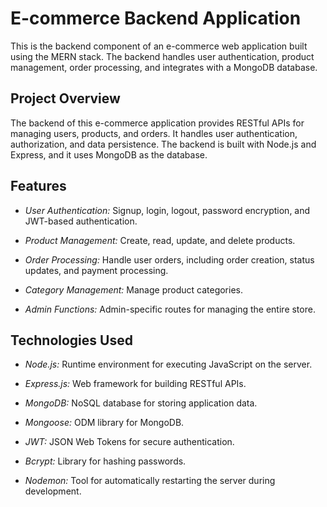 # E-commerce Backend Application
This is the backend component of an e-commerce web application built using the MERN stack. The backend handles user authentication, product management, order processing, and integrates with a MongoDB database.
## Project Overview
The backend of this e-commerce application provides RESTful APIs for managing users, products, and orders. It handles user authentication, authorization, and data persistence. The backend is built with Node.js and Express, and it uses MongoDB as the database.
## Features
* _User Authentication:_ Signup, login, logout, password encryption, and JWT-based authentication.  

* _Product Management:_ Create, read, update, and delete products.  

* _Order Processing:_ Handle user orders, including order creation, status updates, and payment processing.  

* _Category Management:_ Manage product categories.  

* _Admin Functions:_ Admin-specific routes for managing the entire store.  
## Technologies Used
* _Node.js:_ Runtime environment for executing JavaScript on the server.  

* _Express.js:_ Web framework for building RESTful APIs.  

* _MongoDB:_ NoSQL database for storing application data.  

* _Mongoose:_ ODM library for MongoDB.  

* _JWT:_ JSON Web Tokens for secure authentication.  

* _Bcrypt:_ Library for hashing passwords.  

* _Nodemon:_ Tool for automatically restarting the server during development. 
